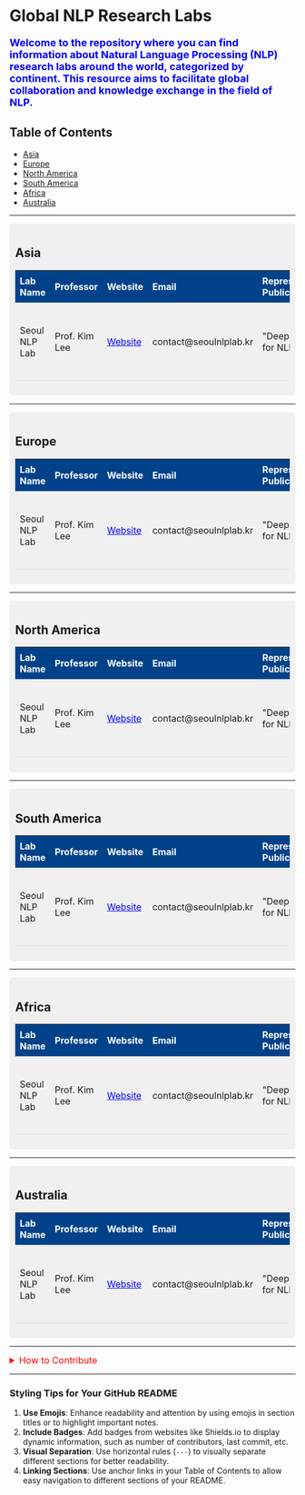 # Global NLP Research Labs

<div style="color: blue; font-size: 18px; margin-top: 20px;">
    <strong>Welcome to the repository where you can find information about Natural Language Processing (NLP) research labs around the world, categorized by continent. This resource aims to facilitate global collaboration and knowledge exchange in the field of NLP.</strong>
</div>

## Table of Contents
- [Asia](#asia)
- [Europe](#europe)
- [North America](#north-america)
- [South America](#south-america)
- [Africa](#africa)
- [Australia](#australia)

---

<div id="Asia" style="background-color: #F0F0F0; padding: 10px; border-radius: 5px;">
    <h2>Asia</h2>
    <table style="width:100%; border-collapse: collapse;">
        <tr style="background-color: #004289; color: white;">
            <th>Lab Name</th>
            <th>Professor</th>
            <th>Website</th>
            <th>Email</th>
            <th>Representative Publication</th>
            <th>Address</th>
        </tr>
        <tr>
            <td>Seoul NLP Lab</td>
            <td>Prof. Kim Lee</td>
            <td><a href="http://www.seoulnlplab.kr" style="color: blue;">Website</a></td>
            <td>contact@seoulnlplab.kr</td>
            <td>"Deep Learning for NLP"</td>
            <td>123 Seoul Rd, Seoul, South Korea</td>
        </tr>
    </table>
</div>

---
<div id="Europe" style="background-color: #F0F0F0; padding: 10px; border-radius: 5px;">
    <h2>Europe</h2>
    <table style="width:100%; border-collapse: collapse;">
        <tr style="background-color: #004289; color: white;">
            <th>Lab Name</th>
            <th>Professor</th>
            <th>Website</th>
            <th>Email</th>
            <th>Representative Publication</th>
            <th>Address</th>
        </tr>
        <tr>
            <td>Seoul NLP Lab</td>
            <td>Prof. Kim Lee</td>
            <td><a href="http://www.seoulnlplab.kr" style="color: blue;">Website</a></td>
            <td>contact@seoulnlplab.kr</td>
            <td>"Deep Learning for NLP"</td>
            <td>123 Seoul Rd, Seoul, South Korea</td>
        </tr>
    </table>
</div>

---

<div id="North America" style="background-color: #F0F0F0; padding: 10px; border-radius: 5px;">
    <h2>North America</h2>
    <table style="width:100%; border-collapse: collapse;">
        <tr style="background-color: #004289; color: white;">
            <th>Lab Name</th>
            <th>Professor</th>
            <th>Website</th>
            <th>Email</th>
            <th>Representative Publication</th>
            <th>Address</th>
        </tr>
        <tr>
            <td>Seoul NLP Lab</td>
            <td>Prof. Kim Lee</td>
            <td><a href="http://www.seoulnlplab.kr" style="color: blue;">Website</a></td>
            <td>contact@seoulnlplab.kr</td>
            <td>"Deep Learning for NLP"</td>
            <td>123 Seoul Rd, Seoul, South Korea</td>
        </tr>
    </table>
</div>

---

<div id="South America" style="background-color: #F0F0F0; padding: 10px; border-radius: 5px;">
    <h2>South America</h2>
    <table style="width:100%; border-collapse: collapse;">
        <tr style="background-color: #004289; color: white;">
            <th>Lab Name</th>
            <th>Professor</th>
            <th>Website</th>
            <th>Email</th>
            <th>Representative Publication</th>
            <th>Address</th>
        </tr>
        <tr>
            <td>Seoul NLP Lab</td>
            <td>Prof. Kim Lee</td>
            <td><a href="http://www.seoulnlplab.kr" style="color: blue;">Website</a></td>
            <td>contact@seoulnlplab.kr</td>
            <td>"Deep Learning for NLP"</td>
            <td>123 Seoul Rd, Seoul, South Korea</td>
        </tr>
    </table>
</div>

---

<div id="Africa" style="background-color: #F0F0F0; padding: 10px; border-radius: 5px;">
    <h2>Africa</h2>
    <table style="width:100%; border-collapse: collapse;">
        <tr style="background-color: #004289; color: white;">
            <th>Lab Name</th>
            <th>Professor</th>
            <th>Website</th>
            <th>Email</th>
            <th>Representative Publication</th>
            <th>Address</th>
        </tr>
        <tr>
            <td>Seoul NLP Lab</td>
            <td>Prof. Kim Lee</td>
            <td><a href="http://www.seoulnlplab.kr" style="color: blue;">Website</a></td>
            <td>contact@seoulnlplab.kr</td>
            <td>"Deep Learning for NLP"</td>
            <td>123 Seoul Rd, Seoul, South Korea</td>
        </tr>
    </table>
</div>

---

<div id="Australia" style="background-color: #F0F0F0; padding: 10px; border-radius: 5px;">
    <h2>Australia</h2>
    <table style="width:100%; border-collapse: collapse;">
        <tr style="background-color: #004289; color: white;">
            <th>Lab Name</th>
            <th>Professor</th>
            <th>Website</th>
            <th>Email</th>
            <th>Representative Publication</th>
            <th>Address</th>
        </tr>
        <tr>
            <td>Seoul NLP Lab</td>
            <td>Prof. Kim Lee</td>
            <td><a href="http://www.seoulnlplab.kr" style="color: blue;">Website</a></td>
            <td>contact@seoulnlplab.kr</td>
            <td>"Deep Learning for NLP"</td>
            <td>123 Seoul Rd, Seoul, South Korea</td>
        </tr>
    </table>
</div>

---

<details>
    <summary style="color: red; font-size: 16px;">How to Contribute</summary>
    <p>If you have information about a NLP research lab that is not listed here, please contribute by submitting a pull request or opening an issue with the details of the lab you want to add.</p>
</details>

---

### Styling Tips for Your GitHub README

1. **Use Emojis**: Enhance readability and attention by using emojis in section titles or to highlight important notes.
2. **Include Badges**: Add badges from websites like Shields.io to display dynamic information, such as number of contributors, last commit, etc.
3. **Visual Separation**: Use horizontal rules (`---`) to visually separate different sections for better readability.
4. **Linking Sections**: Use anchor links in your Table of Contents to allow easy navigation to different sections of your README.

<style>
    table th, table td {
        padding: 8px;
        text-align: left;
        border-bottom: 1px solid #ddd;
    }
    a:hover {
        color: green;
    }
</style>

